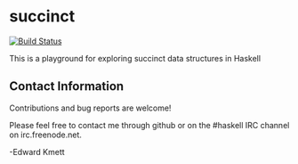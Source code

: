 succinct
========

[![Build Status](https://secure.travis-ci.org/ekmett/succinct.png?branch=master)](http://travis-ci.org/ekmett/succinct)

This is a playground for exploring succinct data structures in Haskell

Contact Information
-------------------

Contributions and bug reports are welcome!

Please feel free to contact me through github or on the #haskell IRC channel on irc.freenode.net.

-Edward Kmett
